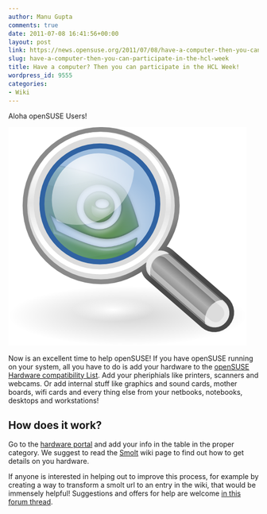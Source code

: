 ```yaml
---
author: Manu Gupta
comments: true
date: 2011-07-08 16:41:56+00:00
layout: post
link: https://news.opensuse.org/2011/07/08/have-a-computer-then-you-can-participate-in-the-hcl-week/
slug: have-a-computer-then-you-can-participate-in-the-hcl-week
title: Have a computer? Then you can participate in the HCL Week!
wordpress_id: 9555
categories:
- Wiki
---
```


Aloha openSUSE Users!  

[![Testing-Group-Logo](/wp-content/uploads/2011/07/Testing-Group-Logo.png)](//news.opensuse.org/2011/07/08/have-a-computer-then-you-can-participate-in-the-hcl-week/testing-group-logo/)  

Now is an excellent time to help openSUSE! If you have openSUSE running on your system, all you have to do is add your hardware to the [openSUSE Hardware compatibility List](//en.opensuse.org/Portal:Hardware). Add your pheriphials like printers, scanners and webcams. Or add internal stuff like graphics and sound cards, mother boards, wifi cards and every thing else from your netbooks, notebooks, desktops and workstations!  

<!-- more -->




## How does it work?




Go to the [hardware portal](//en.opensuse.org/Portal:Hardware) and add your info in the table in the proper category. We suggest to read the [Smolt](//en.opensuse.org/Smolt) wiki page to find out how to get details on you hardware.





If anyone is interested in helping out to improve this process, for example by creating a way to transform a smolt url to an entry in the wiki, that would be immensely helpful! Suggestions and offers for help are welcome [in this forum thread](//forums.opensuse.org/english/other-forums/community-fun/opensuse-wiki-discussions/).
